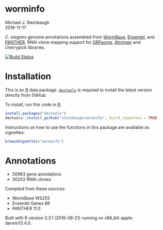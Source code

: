 worminfo
================
Michael J. Steinbaugh  
2016-11-17

<!-- README.md is generated from README.Rmd. Please edit that file -->
*C. elegans* genome annotations assembled from [WormBase](http://www.wormbase.org), [Ensembl](http://www.ensembl.org/Caenorhabditis_elegans), and [PANTHER](http://pantherdb.org). RNAi clone mapping support for [ORFeome](http://worfdb.dfci.harvard.edu), [Ahringer](http://www.us.lifesciences.sourcebioscience.com/clone-products/non-mammalian/c-elegans/c-elegans-rnai-library/) and cherrypick libraries.

[![Build Status](https://travis-ci.org/steinbaugh/worminfo.svg?branch=master)](https://travis-ci.org/steinbaugh/worminfo)

Installation
============

This is an [R](https://www.r-project.org) data package. [`devtools`](https://cran.r-project.org/package=devtools) is required to install the latest version directly from GitHub.

To install, run this code in [R](https://www.r-project.org):

``` r
install.packages("devtools")
devtools::install_github("steinbaugh/worminfo", build_vignettes = TRUE)
```

Instructions on how to use the functions in this package are available as vignettes:

``` r
browseVignettes("worminfo")
```

Annotations
===========

-   50983 gene annotations
-   30242 RNAi clones

Compiled from these sources:

-   WormBase WS255
-   Ensembl Genes 86
-   PANTHER 11.0

Built with R version 3.3.1 (2016-06-21) running on x86\_64-apple-darwin13.4.0.
